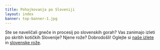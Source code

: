 ```yaml
---
title: Pohajkovanja po Sloveniji
layout: index
banner: top-banner-1.jpg
---
```

Ste se naveličali gneče in procesij po slovenskih gorah? Vas zanimajo izleti po skritih kotičkih Slovenije? Njene rože? Dobrodošli! Oglejte si [naše izlete](../hikes) in [slovenske rože](../flowers).